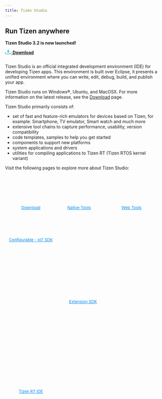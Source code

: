 ```yaml
---
title: Tizen Studio
---
```


## Run Tizen anywhere

**Tizen Studio 3.2 is now launched!**

[![Download](tizenstudio/media/ic_docs_download.png)  **Download**](https://developer.tizen.org/development/tizen-studio/download)

<style>
#main:before, 
#main:after {
    content: "";
    display: table;
}
.docs-ui-started [class^="docs-ui-"] {
    width: 100%; 
    height: 200px;
    padding: 0px 0;
    text-align: center;
    border: 0 none;
    border-top: 0 solid #dadada;
    border-bottom: 0 solid #dadada;
    box-sizing: border-box;
    position: relative;
    float: left;
    margin: 2 auto 30px;
}
.docs-ui-started [class^="docs-ui-"]>span {
    display: block;
    color: #333;
    line-height: 32px;
    position: relative;   
}
.docs-ui-star [class^="docs-ui-"] {
    width: 100%; 
    height: 200px;
    padding: 1px 0;
    text-align: center;
    border: 0 none;
    border-top: 0 solid #dadada;
    border-bottom: 0 solid #dadada;
    box-sizing: border-box;
    position: relative;
    float: left;
    margin: 2 auto ;
}
.docs-ui-star [class^="docs-ui-"]>span {
    display: block;
    color: #333;
    line-height: px;
    position: relative;  
}


    .docs-ui-started .docs-ui-wearable:before, 
    .docs-ui-started .docs-ui-tv:before, 
    .docs-ui-started .docs-ui-mobile:before, 
    .docs-ui-started .docs-ui-widget:before, 
    .docs-ui-started .docs-ui-ide:before, 
    .docs-ui-star .docs-ui-wear:before, 
    .docs-ui-star .docs-ui-t:before, 
    .docs-ui-start .docs-ui-w:before, 
    .docs-ui-start .docs-ui-get:before, 
    .docs-ui-started .docs-ui-watch:before {
        height: 85px;
        margin: 0 auto 25px;
        align: center;
        background-position: 0 6px;
    }
    .docs-ui-started .docs-ui-wearable:before {
        content: " ";
        display: block;
        margin: auto;
        position: relative;
        width: 100px;
        height: 90px;
        background: url(tizenstudio/media/Download.png) no-repeat center top;
        background-position: 0 0 !important;
    }
    .docs-ui-started .docs-ui-wearable {
        width: 33%;
        padding-left: 0;
    }
    .docs-ui-started .docs-ui-t:before {
        content: " ";
        margin: auto;
        position: relative;
        display: block;
        width: 85px;
        height: 90px;
        background: url(tizenstudio/media/RT.png) no-repeat center top;
        background-position: 0 0 !important;
    }
    .docs-ui-started .docs-ui-t {
        width: 33%;
        padding-left: 0;
    }
    .docs-ui-started .docs-ui-wear:before {
        content: " ";
        margin: auto;
        position: relative;
        display: block;
        width: 100px;
        height: 90px;
        background: url(tizenstudio/media/Csdk.png) no-repeat center top;
        background-position: 0 0 !important;
    }
    .docs-ui-star .docs-ui-wear {
        width: 33%;
        padding-left: 0;
    }
    .docs-ui-started .docs-ui-tv:before {
        content: " ";
        margin: auto;
        position: relative;
        display: block;
        width: 85px;
        height: 90px;
        background: url(tizenstudio/media/Tools.png) no-repeat center top;
        background-position: 0 0 !important;
    }
    .docs-ui-started .docs-ui-tv {
        width: 33%;
        padding-left: 0;
    }
    .docs-ui-started .docs-ui-widget:before {
        content: " ";
        margin: auto;
        position: relative;
        display: block;
        width: 100px;
        height: 90px;
        background: url(tizenstudio/media/webtools.png) no-repeat center top;
        background-position: 0 0 !important;
    }
    .docs-ui-started .docs-ui-widget {
        width: 33%;
        padding-left: 0;
    }
    .docs-ui-started .docs-ui-get:before {
        content: " ";
        margin: auto;
        position: relative;
        display: block;
        width: 100px;
        height: 90px;
        background: url(tizenstudio/media/SDK.png) no-repeat center top;
        background-position: 0 0 !important;
    }
    .docs-ui-started .docs-ui-get {
        width: 33%;
        padding-left: 0;
    }
    .docs-ui-star .docs-ui-w:before {
        content: " ";
        margin: auto;
        position: relative;
        display: block;
        width: 100px;
        height: 90px;
        background: url(tizenstudio/media/IDEp.png) no-repeat center top;
        background-position: 0 0 !important;
    }
    .docs-ui-star .docs-ui-w {
        width: 33%;
        padding-left: 0;
    }


a.docs-btn-more {
    display: inline-block;
    font-size: 13px;
    color: #008aee;
}
</style>

<section id ="main">

<p>Tizen Studio is an official integrated development environment (IDE) for developing Tizen apps. This environment is built over Eclipse, it presents a unified environment where you can write, edit, debug, build, and publish your app.</p> 

<p>Tizen Studio runs on Windows®, Ubuntu, and MacOSX. For more information on the latest release, see the <a href="https://developer.tizen.org/development/tizen-studio/download">Download</a> page.</p>

<p>Tizen Studio primarily consists of:</p>
<ul>
<li>set of fast and feature-rich emulators for devices based on Tizen, for example: Smartphone, TV emulator, Smart watch and much more</li>
<li>extensive tool chains to capture performance, usability, version compatibility</li>
<li>code templates, samples to help you get started </li>
<li>components to support new platforms</li>
<li>system applications and drivers</li>
<li>utilities for compiling applications to Tizen RT (Tizen RTOS kernel variant)</li>
</ul>

Visit the following pages to explore more about Tizen Studio: 

<div class="docs-ui-started">
  <div class="docs-ui-wearable">
    <span>
    <a href="https://developer.tizen.org/development/tizen-studio/download" class="docs-btn-more">Download</a>
    </span>
  </div>

  <div class="docs-ui-tv" style="padding-left: 0px;padding-right: 20px;">
    <span>
        <a href="tizenstudio/native-tools/index.md" class="docs-btn-more">Native Tools</a><br>
    </span>
  </div>
 
   <div class="docs-ui-widget">
    <span>
    <a href="tizenstudio/web-tools/index.md" class="docs-btn-more" style="padding-left: 0px;padding-right: 13px;">Web Tools</a>
    </span>
  </div>
</div>
<div class="docs-ui-star" style="margin-top: -71px;">
  <div class="docs-ui-wear">
    <span>
        <a href="tizenstudio/configurable-sdk/configurable-sdk.md" class="docs-btn-more">Configurable - IoT SDK</a>
    </span>
  </div>
  <div class="docs-ui-get">
    <span>
        <a href="tizenstudio/extension-sdk/overview.md" class="docs-btn-more">Extension SDK</a><br>
    </span>
  </div>
  <div class="docs-ui-w">
    <span>
        <a href="tizenstudio/rt-ide/overview.md" class="docs-btn-more">Tizen RT IDE</a><br>
    </span>
  </div>
</div>
</section>
